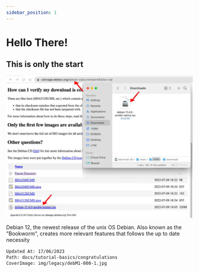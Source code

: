 ```yaml
---
sidebar_position: 1
---
```


# Hello There!
## This is only the start

![image](../../static/img/legacy/debM1-000-1.jpg)

Debian 12, the newest release of the unix OS Debian. Also known as the "Bookworm", creates more relevant features that follows the up to date necessity

```
Updated At: 17/06/2023
Path: docs/tutorial-basics/congratulations
CoverImage: img/legacy/debM1-000-1.jpg
```